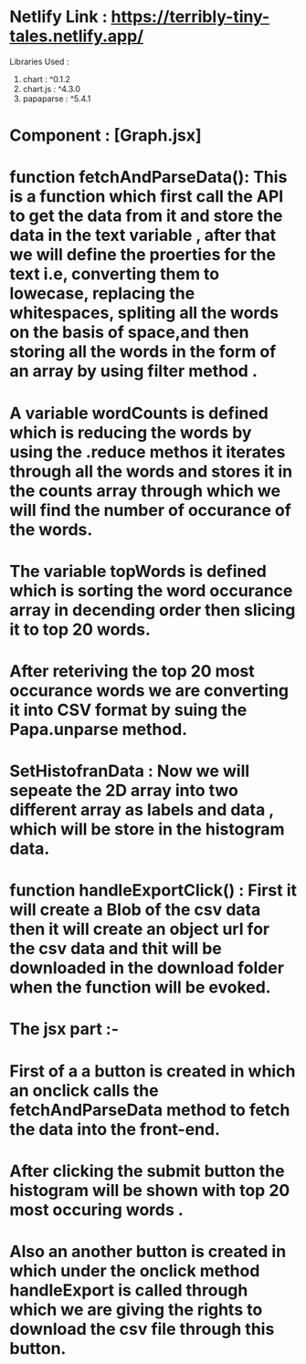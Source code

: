 # Netlify Link : https://terribly-tiny-tales.netlify.app/

Libraries Used : 
1. chart :  ^0.1.2
2. chart.js :  ^4.3.0
3. papaparse : ^5.4.1

# Component : [Graph.jsx]

# function fetchAndParseData(): This is a function which first call the API to get the data from it and store the data in the text variable , after that we will                              define the proerties  for the text i.e, converting them to lowecase, replacing the whitespaces, spliting all the words on the basis of                            space,and then storing all the words in the form of an array by using filter method . 

# A variable wordCounts is defined which is reducing the words by using the .reduce methos it iterates through all the words and stores it in the counts array through which we will find the number of occurance of the words.

# The variable topWords is defined which is sorting the word occurance array in decending order then slicing it to top 20 words.

# After reteriving the top 20 most occurance words we are converting it into CSV format by suing the Papa.unparse method.

# SetHistofranData : Now we will sepeate the 2D array into two different array as labels and data , which will be store in the histogram data.

# function handleExportClick() : First it will create a Blob of the csv data then it will create an object url for the csv data and thit will be downloaded in the                                    download folder when the function will be evoked.


#  The jsx part :-
# First of a a button is created in which an onclick calls the fetchAndParseData method to fetch the data into the front-end.
# After clicking the submit button the histogram will be shown with top 20 most occuring words .
# Also an another button is created in which under the onclick method handleExport is called through which we are giving the rights to download the csv file         through this button.





